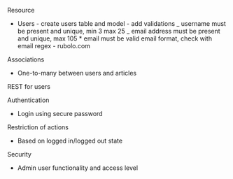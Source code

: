 Resource

- Users - create users table and model - add validations
  _ username must be present and unique, min 3 max 25
  _ email address must be present and unique, max 105 \* email must be valid email format, check with email regex - rubolo.com

Associations

- One-to-many
  between users and articles

REST for users

Authentication

- Login using secure password

Restriction of actions

- Based on logged in/logged out state

Security

- Admin user functionality and access level
